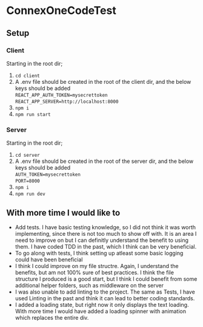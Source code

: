 # ConnexOneCodeTest

## Setup

### Client
Starting in the root dir;

1. `cd client`
2. A .env file should be created in the root of the client dir, and the below keys should be added\
`REACT_APP_AUTH_TOKEN=mysecrettoken`\
`REACT_APP_SERVER=http://localhost:8000`
3. `npm i`
4. `npm run start`

### Server
Starting in the root dir;

1. `cd server`
2. A .env file should be created in the root of the server dir, and the below keys should be added\
`AUTH_TOKEN=mysecrettoken`\
`PORT=8000`
3. `npm i`
4. `npm run dev`

## With more time I would like to
- Add tests. I have basic testing knowledge, so I did not think it was worth implementing, since there is not too much to show off with. It is an area I need to improve on but I can definitly understand the benefit to using them. I have coded TDD in the past, which I think can be very beneficial.
- To go along with tests, I think setting up atleast some basic logging could have been beneficial
- I think I could improve on my file structre. Again, I understand the benefits, but am not 100% sure of best practices. I think the file structure I produced is a good start, but I think I could benefit from some additional helper folders, such as middleware on the server
- I was also unable to add linting to the project. The same as Tests, I have used Linting in the past and think it can lead to better coding standards.
- I added a loading state, but right now it only displays the text loading. With more time I would have added a loading spinner with animation which replaces the entire div.
